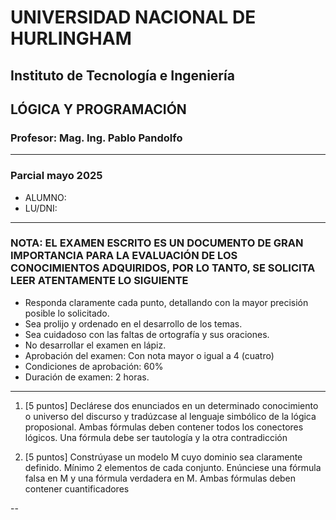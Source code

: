 # UNIVERSIDAD NACIONAL DE HURLINGHAM

## Instituto de Tecnología e Ingeniería

## LÓGICA Y PROGRAMACIÓN

### Profesor: Mag. Ing. Pablo Pandolfo

---

### Parcial mayo 2025

* ALUMNO:  
* LU/DNI:

---

### NOTA: EL EXAMEN ESCRITO ES UN DOCUMENTO DE GRAN IMPORTANCIA PARA LA EVALUACIÓN DE LOS CONOCIMIENTOS ADQUIRIDOS, POR LO TANTO, SE SOLICITA LEER ATENTAMENTE LO SIGUIENTE

* Responda claramente cada punto, detallando con la mayor precisión posible lo solicitado.
* Sea prolijo y ordenado en el desarrollo de los temas.
* Sea cuidadoso con las faltas de ortografía y sus oraciones.
* No desarrollar el examen en lápiz.
* Aprobación del examen: Con nota mayor o igual a 4 (cuatro)
* Condiciones de aprobación: 60%
* Duración de examen: 2 horas.

---

1. [5 puntos] Declárese dos enunciados en un determinado conocimiento o universo del discurso y tradúzcase al lenguaje simbólico de la lógica proposional. Ambas fórmulas deben contener todos los conectores lógicos. Una fórmula debe ser tautología y la otra contradicción

1. [5 puntos] Constrúyase un modelo M cuyo dominio sea claramente definido. Mínimo 2 elementos de cada conjunto. Enúnciese una fórmula falsa en M y una fórmula verdadera en M. Ambas fórmulas deben contener cuantificadores

--
